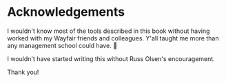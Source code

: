# Acknowledgements

I wouldn't know most of the tools described in this book without having worked with my Wayfair friends and colleagues. Y'all taught me more than any management school could have. 💜

I wouldn't have started writing this without Russ Olsen's encouragement.

Thank you!